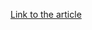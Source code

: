 [Link to the article](https://thehackernews.com/2025/02/5-active-malware-campaigns-in-q1-2025.html)
